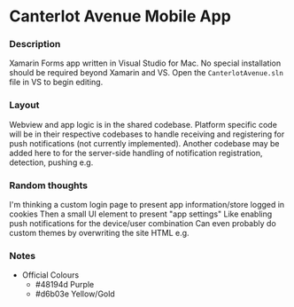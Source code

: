 ﻿Canterlot Avenue Mobile App
===========================

### Description

Xamarin Forms app written in Visual Studio for Mac. No special installation should be required beyond Xamarin and VS.
Open the `CanterlotAvenue.sln` file in VS to begin editing.

### Layout

Webview and app logic is in the shared codebase. Platform specific code will be in their respective codebases to handle receiving and registering for push notifications (not currently implemented).
Another codebase may be added here to for the server-side handling of notification registration, detection, pushing e.g.

### Random thoughts

I'm thinking a custom login page to present app information/store logged in cookies
Then a small UI element to present "app settings"
Like enabling push notifications for the device/user combination
Can even probably do custom themes by overwriting the site HTML e.g.

### Notes

* Official Colours
    * #48194d Purple
    * #d6b03e Yellow/Gold
